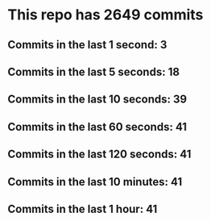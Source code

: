 # This repo has 2649 commits

## Commits in the last 1 second: 3
## Commits in the last 5 seconds: 18
## Commits in the last 10 seconds: 39
## Commits in the last 60 seconds: 41
## Commits in the last 120 seconds: 41
## Commits in the last 10 minutes: 41
## Commits in the last 1 hour: 41
